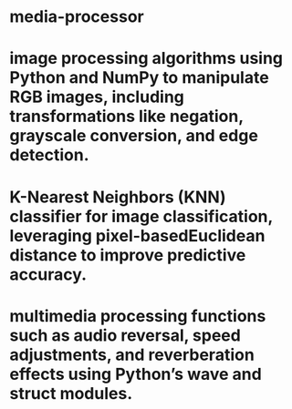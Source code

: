 # media-processor

# image processing algorithms using Python and NumPy to manipulate RGB images, including transformations like negation, grayscale conversion, and edge detection.
# K-Nearest Neighbors (KNN) classifier for image classification, leveraging pixel-basedEuclidean distance to improve predictive accuracy.
# multimedia processing functions such as audio reversal, speed adjustments, and reverberation effects using Python’s wave and struct modules.
